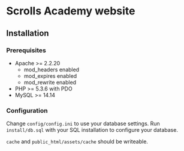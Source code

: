 # Scrolls Academy website

## Installation

### Prerequisites

- Apache >= 2.2.20
  - mod_headers enabled
  - mod_expires enabled
  - mod_rewrite enabled
- PHP >= 5.3.6 with PDO
- MySQL >= 14.14

### Configuration

Change `config/config.ini` to use your database settings.
Run `install/db.sql` with your SQL installation to configure your database.

`cache` and `public_html/assets/cache` should be writeable.
